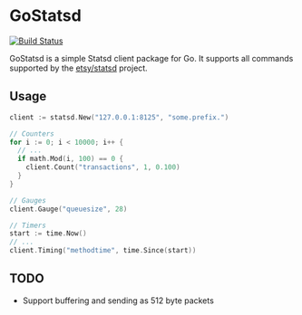 GoStatsd
========

[![Build Status](https://travis-ci.org/stvp/gostatsd.png)](https://travis-ci.org/stvp/gostatsd)

GoStatsd is a simple Statsd client package for Go. It supports all commands
supported by the [etsy/statsd](https://github.com/etsy/statsd/) project.

Usage
-----

```go
client := statsd.New("127.0.0.1:8125", "some.prefix.")

// Counters
for i := 0; i < 10000; i++ {
  // ...
  if math.Mod(i, 100) == 0 {
    client.Count("transactions", 1, 0.100)
  }
}

// Gauges
client.Gauge("queuesize", 28)

// Timers
start := time.Now()
// ...
client.Timing("methodtime", time.Since(start))
```

TODO
----

* Support buffering and sending as 512 byte packets

